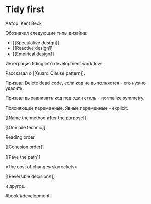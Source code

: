 # Tidy first

Автор: Kent Beck

Обозначил следующие типы дизайна:
- [[Speculative design]]
- [[Reactive design]]
- [[Empirical design]]

Интеграция tiding into development workflow.

Рассказал о [[Guard Clause pattern]].

Призвал Delete dead code, если код не выполняется - его нужно удалить.

Призвал выравнивать код под один стиль - normalize symmetry.

Поясняющее переменные. Явные переменные - explicit.

[[Name the method after the purpose]]

[[One pile technic]]

Reading order 

[[Cohesion order]]

[[Pave the path]]

«The cost of changes skyrockets»

[[Reversible decisions]]

и другое.

#book #development